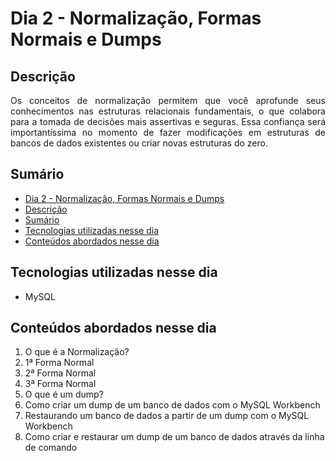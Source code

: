 # Dia 2 - Normalização, Formas Normais e Dumps

## Descrição
<p align="justify">
  Os conceitos de normalização permitem que você aprofunde seus conhecimentos nas estruturas relacionais fundamentais, o que colabora para a tomada de decisões mais assertivas e seguras. Essa confiança será importantíssima no momento de fazer modificações em estruturas de bancos de dados existentes ou criar novas estruturas do zero.
</p>

## Sumário
- [Dia 2 - Normalização, Formas Normais e Dumps](#dia-2---normalização,-formas-normais-e-dumps)
- [Descrição](#descrição)
- [Sumário](#sumário)
- [Tecnologias utilizadas nesse dia](#tecnologias-utilizadas-nesse-dia)
- [Conteúdos abordados nesse dia](#conteúdos-abordados-nesse-dia)

## Tecnologias utilizadas nesse dia
- MySQL

## Conteúdos abordados nesse dia
1. O que é a Normalização?
2. 1ª Forma Normal
3. 2ª Forma Normal
4. 3ª Forma Normal
5. O que é um dump?
6. Como criar um dump de um banco de dados com o MySQL Workbench
7. Restaurando um banco de dados a partir de um dump com o MySQL Workbench
8. Como criar e restaurar um dump de um banco de dados através da linha de comando

